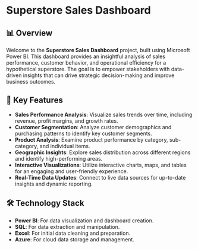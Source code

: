 # Superstore Sales Dashboard

## 📊 Overview

Welcome to the **Superstore Sales Dashboard** project, built using Microsoft Power BI. This dashboard provides an insightful analysis of sales performance, customer behavior, and operational efficiency for a hypothetical superstore. The goal is to empower stakeholders with data-driven insights that can drive strategic decision-making and improve business outcomes.

## 🌟 Key Features

- **Sales Performance Analysis**: Visualize sales trends over time, including revenue, profit margins, and growth rates.
- **Customer Segmentation**: Analyze customer demographics and purchasing patterns to identify key customer segments.
- **Product Analysis**: Examine product performance by category, sub-category, and individual items.
- **Geographic Insights**: Explore sales distribution across different regions and identify high-performing areas.
- **Interactive Visualizations**: Utilize interactive charts, maps, and tables for an engaging and user-friendly experience.
- **Real-Time Data Updates**: Connect to live data sources for up-to-date insights and dynamic reporting.

## 🛠️ Technology Stack

- **Power BI**: For data visualization and dashboard creation.
- **SQL**: For data extraction and manipulation.
- **Excel**: For initial data cleaning and preparation.
- **Azure**: For cloud data storage and management.

